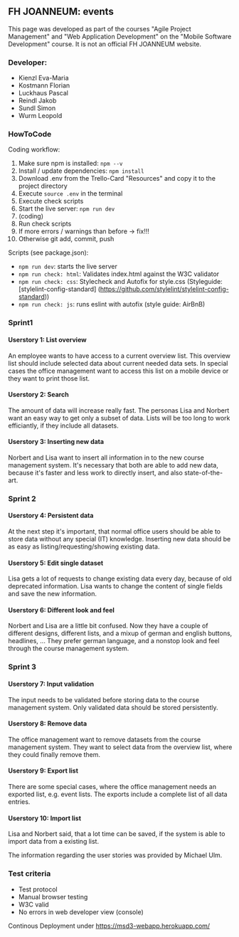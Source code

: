 ## FH JOANNEUM: events

This page was developed as part of the courses "Agile Project Management" and "Web Application Development" on the "Mobile Software Development" course. It is not an official FH JOANNEUM website.


### Developer:
- Kienzl Eva-Maria
- Kostmann Florian
- Luckhaus Pascal
- Reindl Jakob
- Sundl Simon
- Wurm Leopold


### HowToCode
Coding workflow:

1. Make sure npm is installed: `npm --v`
2. Install / update dependencies: `npm install`
3. Download .env from the Trello-Card "Resources" and copy it to the project directory
4. Execute `source .env` in the terminal
5. Execute check scripts
6. Start the live server: `npm run dev`
7. (coding)
8. Run check scripts
9. If more errors / warnings than before -> fix!!!
10. Otherwise git add, commit, push

Scripts (see package.json):
- `npm run dev`: starts the live server
- `npm run check: html`: Validates index.html against the W3C validator
- `npm run check: css`: Stylecheck and Autofix for style.css (Styleguide: [stylelint-config-standard] (https://github.com/stylelint/stylelint-config-standard))
- `npm run check: js`: runs eslint with autofix (style guide: AirBnB)


### Sprint1

#### Userstory 1: List overview
An employee wants to have access to a current overview list. This overview list should include selected data about current needed data sets. In special cases the office management want to access this list on a mobile device or they want to print those list.

#### Userstory 2: Search
The amount of data will increase really fast. The personas Lisa and Norbert want an easy way to get only a subset of data. Lists will be too long to work efficiantly, if they include all datasets.

#### Userstory 3: Inserting new data
Norbert and Lisa want to insert all information in to the new course management system. It's necessary that both are able to add new data, because it's faster and less work to directly insert, and also state-of-the-art.


### Sprint 2

#### Userstory 4: Persistent data
At the next step it's important, that normal office users should be able to store data without any special (IT) knowledge. Inserting new data should be as easy as listing/requesting/showing existing data. 

#### Userstory 5: Edit single dataset
Lisa gets a lot of requests to change existing data every day, because of old deprecated information. Lisa wants to change the content of single fields and save the new information.

#### Userstory 6: Different look and feel
Norbert and Lisa are a little bit confused. Now they have a couple of different designs, different lists, and a mixup of german and english buttons, headlines, ... They prefer german language, and a nonstop look and feel through the course management system. 


### Sprint 3

#### Userstory 7: Input validation
The input needs to be validated before storing data to the course management system. Only validated data should be stored persistently.

#### Userstory 8: Remove data
The office management want to remove datasets from the course management system. They want to select data from the overview list, where they could finally remove them.

#### Userstory 9: Export list
There are some special cases, where the office management needs an exported list, e.g. event lists. The exports include a complete list of all data entries.

#### Userstory 10: Import list
Lisa and Norbert said, that a lot time can be saved, if the system is able to import data from a existing list.


The information regarding the user stories was provided by Michael Ulm. 

### Test criteria
- Test protocol
- Manual browser testing
- W3C valid
- No errors in web developer view (console)

Continous Deployment under https://msd3-webapp.herokuapp.com/
